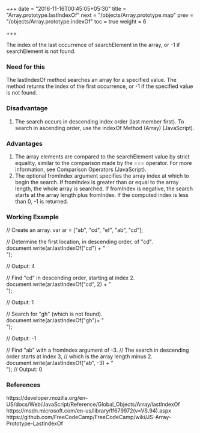 +++
date = "2016-11-16T00:45:05+05:30"
title = "Array.prototype.lastIndexOf"
next = "/objects/Array.prototype.map"
prev = "/objects/Array.prototype.indexOf"
toc = true
weight = 6

+++

The index of the last occurrence of searchElement in the array, or -1 if searchElement is not found.

<h3>Need for this</h3>
The lastIndexOf method searches an array for a specified value. The method returns the index of the first occurrence, or -1 if the specified value is not found.

<h3>Disadvantage</h3>
<ol>
  <li>The search occurs in descending index order (last member first). To search in ascending order, use the indexOf Method (Array) (JavaScript).</li>
</ol>

<h3>Advantages</h3>
<ol>
	<li>The array elements are compared to the searchElement value by strict equality, similar to the comparison made by the === operator. For more information, see Comparison Operators (JavaScript).</li>
	<li>The optional fromIndex argument specifies the array index at which to begin the search. If fromIndex is greater than or equal to the array length, the whole array is searched. If fromIndex is negative, the search starts at the array length plus fromIndex. If the computed index is less than 0, -1 is returned.</li>
</ol>

<h3>Working Example</h3>

// Create an array.
var ar = ["ab", "cd", "ef", "ab", "cd"];

// Determine the first location, in descending order, of "cd".
document.write(ar.lastIndexOf("cd") + "<br/>");

// Output: 4

// Find "cd" in descending order, starting at index 2.
document.write(ar.lastIndexOf("cd", 2) + "<br/>");

// Output: 1

// Search for "gh" (which is not found).
document.write(ar.lastIndexOf("gh")+ "<br/>");

// Output: -1

// Find "ab" with a fromIndex argument of -3.
// The search in descending order starts at index 3,
// which is the array length minus 2.
document.write(ar.lastIndexOf("ab", -3) + "<br/>");
// Output: 0

<h3>References</h3>
https://developer.mozilla.org/en-US/docs/Web/JavaScript/Reference/Global_Objects/Array/lastIndexOf
<br>
https://msdn.microsoft.com/en-us/library/ff679972(v=VS.94).aspx
<br>
https://github.com/FreeCodeCamp/FreeCodeCamp/wiki/JS-Array-Prototype-LastIndexOf
